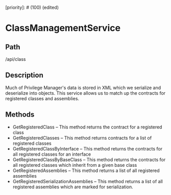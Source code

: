 [title]: # (Class Management Service)
[tags]: # (Console and Internal Services)
[priority]: # (100) (edited) 
# ClassManagementService

## Path

/api/class

## Description

Much of Privilege Manager's data is stored in XML which we serialize and deserialize into objects.  This service allows us to match up the contracts for registered classes and assemblies.

## Methods

* GetRegisteredClass – This method returns the contract for a registered class
* GetRegisteredClasses – This method returns contracts for a list of registered classes
* GetRegisteredClassByInterface – This method returns the contracts for all registered classes for an interface
* GetRegisteredClassByBaseClass – This method returns the contracts for all registered classes which inherit from a given base class
* GetRegisteredAssemblies – This method returns a list of all registered assemblies
* GetRegisteredSerializationAssemblies – This method returns a list of all registered assemblies which are marked for serialization.
